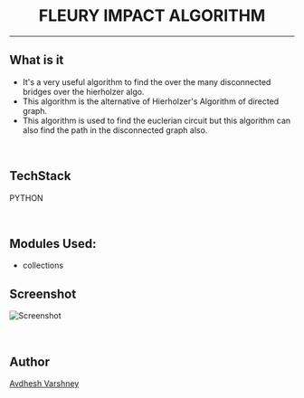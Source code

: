 <h1 align="center">FLEURY IMPACT  ALGORITHM</h1>

_______________________________________________________________________

## What is it

- It's a very useful algorithm to find the over the many disconnected bridges over the hierholzer algo.
- This algorithm is the alternative of Hierholzer's Algorithm of directed graph.
- This algorithm is used to find the euclerian circuit but this algorithm can also find the path in the disconnected graph also.

<br>

## TechStack

PYTHON

<br>

## Modules Used:

- collections

## Screenshot

![Screenshot](https://github.com/avinashkranjan/Amazing-Python-Scripts/assets/114330097/25dadfde-4c87-4d0f-b510-5bdb245a59fd)

<br>

## Author

[Avdhesh Varshney](https://github.com/Avdhesh-Varshney)

